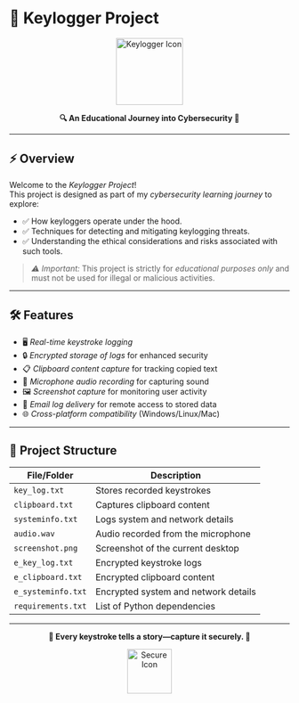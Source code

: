 # 🔑 Keylogger Project

<p align="center">
  <img src="https://cdn-icons-png.flaticon.com/512/2917/2917995.png" alt="Keylogger Icon" width="120">
</p>

<p align="center">
  <strong>🔍 An Educational Journey into Cybersecurity 🔐</strong>
</p>

---

## ⚡ Overview

Welcome to the *Keylogger Project*!  
This project is designed as part of my *cybersecurity learning journey* to explore:

- ✅ How keyloggers operate under the hood.
- ✅ Techniques for detecting and mitigating keylogging threats.
- ✅ Understanding the ethical considerations and risks associated with such tools.

> *⚠ Important:* This project is strictly for *educational purposes only* and must not be used for illegal or malicious activities.

---

## 🛠 Features

- 🖥 *Real-time keystroke logging*
- 🔒 *Encrypted storage of logs* for enhanced security
- 📋 *Clipboard content capture* for tracking copied text
- 🎤 *Microphone audio recording* for capturing sound
- 🖼️ *Screenshot capture* for monitoring user activity
- 📡 *Email log delivery* for remote access to stored data
- 🌐 *Cross-platform compatibility* (Windows/Linux/Mac)

---

## 📂 Project Structure

| File/Folder             | Description                              |
|--------------------------|------------------------------------------|
| `key_log.txt`           | Stores recorded keystrokes              |
| `clipboard.txt`         | Captures clipboard content              |
| `systeminfo.txt`        | Logs system and network details         |
| `audio.wav`             | Audio recorded from the microphone      |
| `screenshot.png`        | Screenshot of the current desktop       |
| `e_key_log.txt`         | Encrypted keystroke logs                |
| `e_clipboard.txt`       | Encrypted clipboard content             |
| `e_systeminfo.txt`      | Encrypted system and network details    |
| `requirements.txt`      | List of Python dependencies             |

---

<p align="center">
  <strong>🔑 Every keystroke tells a story—capture it securely. 📄</strong>
</p>

<p align="center">
  <img src="https://github.com/user-attachments/assets/183d9fdb-36d0-4518-94b0-d3a1f72b0111" alt="Secure Icon" width="80">
</p>
